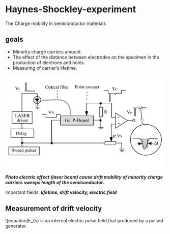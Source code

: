 # Haynes-Shockley-experiment
The Charge mobility in semiconductor materials
## goals
- Minority charge carriers amount.
- The effect of the distance between electrodes on the specimen in the production of electrons and holes.
- Measuring of carrier’s lifetime.

![config](./image.jpg)

***Photo electric effect (laser beam) cause drift mobility of minority charge carriers sweeps length of the semiconductor.***

Important fields: ***lifetime, drift velocity, electric field***

## Measurement of drift velocity
![equation]E_{s} is an internal electric pulse field that produced by a pulsed generator.
